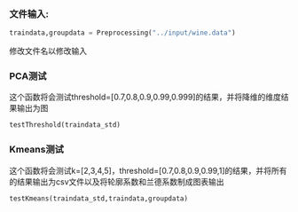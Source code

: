 ### 文件输入:

```python
traindata,groupdata = Preprocessing("../input/wine.data")
```

修改文件名以修改输入

### PCA测试

这个函数将会测试threshold=[0.7,0.8,0.9,0.99,0.999]的结果，并将降维的维度结果输出为图

```python
testThreshold(traindata_std)
```

### Kmeans测试

这个函数将会测试k=[2,3,4,5]，threshold=[0.7,0.8,0.9,0.99,1]的结果，并将所有的结果输出为csv文件以及将轮廓系数和兰德系数制成图表输出

```python
testKmeans(traindata_std,traindata,groupdata)
```

